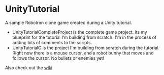UnityTutorial
=============

A sample Robotron clone game created during a Unity tutorial.

* UnityTutorialCompleteProject is the complete game project. Its my blueprint for the tutorial I'm building from scratch. I'm in the process of adding lots of comments to the scripts.
* UnityTutorialC is the project I'm building from scratch during the tutorial. Right now there is a mouse cursor, and a robot bunny that moves and follows the cursor. No bullets or enemies yet!

Also check out the [wiki](https://github.com/mbaranowski/UnityTutorial/wiki) 
